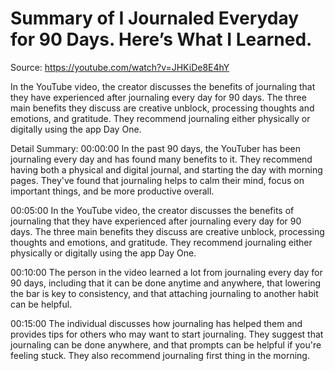 # Summary of I Journaled Everyday for 90 Days. Here’s What I Learned.

Source: https://youtube.com/watch?v=JHKiDe8E4hY

In the YouTube video, the creator discusses the benefits of journaling that they have experienced after journaling every day for 90 days. The three main benefits they discuss are creative unblock, processing thoughts and emotions, and gratitude. They recommend journaling either physically or digitally using the app Day One.

Detail Summary: 
00:00:00
In the past 90 days, the YouTuber has been journaling every day and has found many benefits to it. They recommend having both a physical and digital journal, and starting the day with morning pages. They've found that journaling helps to calm their mind, focus on important things, and be more productive overall.

00:05:00
In the YouTube video, the creator discusses the benefits of journaling that they have experienced after journaling every day for 90 days. The three main benefits they discuss are creative unblock, processing thoughts and emotions, and gratitude. They recommend journaling either physically or digitally using the app Day One.

00:10:00
The person in the video learned a lot from journaling every day for 90 days, including that it can be done anytime and anywhere, that lowering the bar is key to consistency, and that attaching journaling to another habit can be helpful.

00:15:00
The individual discusses how journaling has helped them and provides tips for others who may want to start journaling. They suggest that journaling can be done anywhere, and that prompts can be helpful if you're feeling stuck. They also recommend journaling first thing in the morning.

